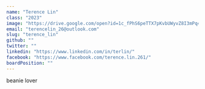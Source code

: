 ```yaml
---
name: "Terence Lin"
class: "2023"
image: "https://drive.google.com/open?id=1c_fPhS6peTTX7pKvbUWyvZ8I3mPq4-sZ"
email: "terencelin_26@outlook.com"
slug: "terence_lin"
github: ""
twitter: ""
linkedin: "https://www.linkedin.com/in/terlin/"
facebook: "https://www.facebook.com/terence.lin.261/"
boardPosition: ""
---
```

beanie lover